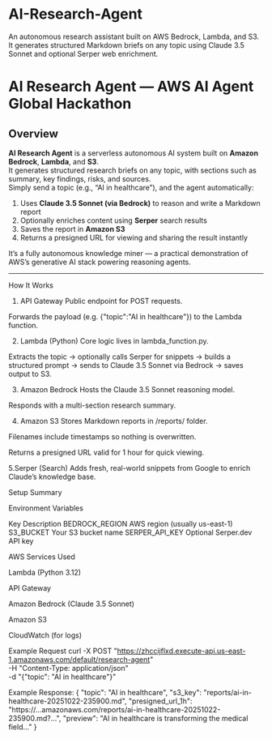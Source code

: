 # AI-Research-Agent
An autonomous research assistant built on AWS Bedrock, Lambda, and S3. It generates structured Markdown briefs on any topic using Claude 3.5 Sonnet and optional Serper web enrichment.

#  AI Research Agent — AWS AI Agent Global Hackathon

## Overview
**AI Research Agent** is a serverless autonomous AI system built on **Amazon Bedrock**, **Lambda**, and **S3**.  
It generates structured research briefs on any topic, with sections such as summary, key findings, risks, and sources.  
Simply send a topic (e.g., “AI in healthcare”), and the agent automatically:

1. Uses **Claude 3.5 Sonnet (via Bedrock)** to reason and write a Markdown report  
2. Optionally enriches content using **Serper** search results  
3. Saves the report in **Amazon S3**  
4. Returns a presigned URL for viewing and sharing the result instantly  

It’s a fully autonomous knowledge miner — a practical demonstration of AWS’s generative AI stack powering reasoning agents.

---



How It Works
1. API Gateway
Public endpoint for POST requests.

Forwards the payload (e.g. {"topic":"AI in healthcare"}) to the Lambda function.

2. Lambda (Python)
Core logic lives in lambda_function.py.

Extracts the topic → optionally calls Serper for snippets → builds a structured prompt → sends to Claude 3.5 Sonnet via Bedrock → saves output to S3.

3. Amazon Bedrock
Hosts the Claude 3.5 Sonnet reasoning model.

Responds with a multi-section research summary.

4. Amazon S3
Stores Markdown reports in /reports/ folder.

Filenames include timestamps so nothing is overwritten.

Returns a presigned URL valid for 1 hour for quick viewing.

5.Serper (Search)
Adds fresh, real-world snippets from Google to enrich Claude’s knowledge base.


Setup Summary

Environment Variables

Key	Description
BEDROCK_REGION	AWS region (usually us-east-1)
S3_BUCKET	Your S3 bucket name
SERPER_API_KEY	Optional Serper.dev API key

AWS Services Used

Lambda (Python 3.12)

API Gateway

Amazon Bedrock (Claude 3.5 Sonnet)

Amazon S3

CloudWatch (for logs)

Example Request
curl -X POST "https://zhccijflxd.execute-api.us-east-1.amazonaws.com/default/research-agent" \
  -H "Content-Type: application/json" \
  -d "{\"topic\": \"AI in healthcare\"}"

Example Response:
{
  "topic": "AI in healthcare",
  "s3_key": "reports/ai-in-healthcare-20251022-235900.md",
  "presigned_url_1h": "https://...amazonaws.com/reports/ai-in-healthcare-20251022-235900.md?...",
  "preview": "AI in healthcare is transforming the medical field..."
}




